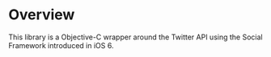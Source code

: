 # Overview
This library is a Objective-C wrapper around the Twitter API using the Social Framework introduced in iOS 6.
